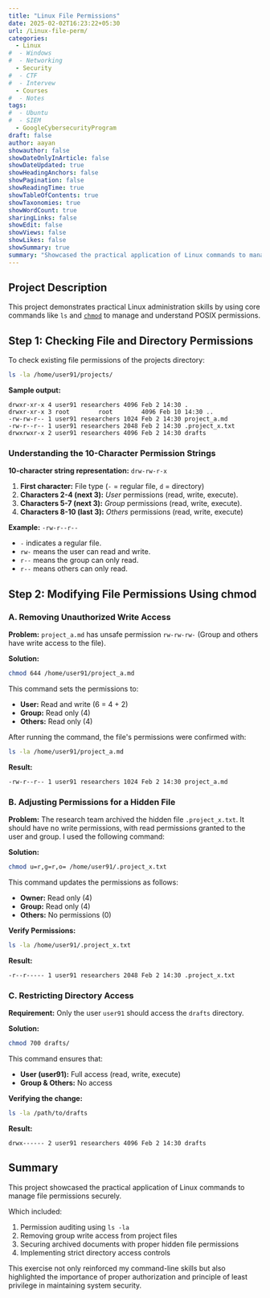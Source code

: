 ```yaml
---
title: "Linux File Permissions"
date: 2025-02-02T16:23:22+05:30
url: /Linux-file-perm/
categories:
  - Linux
#  - Windows
#  - Networking
  - Security
#  - CTF
#  - Intervew
  - Courses
#  - Notes
tags:
#  - Ubuntu
#  - SIEM
  - GoogleCybersecurityProgram 
draft: false
author: aayan
showauthor: false
showDateOnlyInArticle: false
showDateUpdated: true
showHeadingAnchors: false
showPagination: false
showReadingTime: true
showTableOfContents: true
showTaxonomies: true 
showWordCount: true
sharingLinks: false
showEdit: false
showViews: false
showLikes: false
showSummary: true
summary: "Showcased the practical application of Linux commands to manage file permissions securely."
---
```


## Project Description

This project demonstrates practical Linux administration skills by using core commands like `ls` and [`chmod`](https://man7.org/linux/man-pages/man2/chmod.2.html) to manage and understand POSIX permissions.

## Step 1: Checking File and Directory Permissions
To check existing file permissions of the projects directory:

```bash
ls -la /home/user91/projects/
```
**Sample output:**
```
drwxr-xr-x 4 user91 researchers 4096 Feb 2 14:30 .
drwxr-xr-x 3 root        root        4096 Feb 10 14:30 ..
-rw-rw-r-- 1 user91 researchers 1024 Feb 2 14:30 project_a.md
-rw-r--r-- 1 user91 researchers 2048 Feb 2 14:30 .project_x.txt
drwxrwxr-x 2 user91 researchers 4096 Feb 2 14:30 drafts
```

### Understanding the 10-Character Permission Strings

**10-character string representation:** `drw-rw-r-x`

1. **First character:** File type (`-` = regular file, `d` = directory)
2. **Characters 2-4 (next 3):** *User* permissions (read, write, execute).
3. **Characters 5-7 (next 3):** *Group* permissions (read, write, execute).
4. **Characters 8-10 (last 3):** *Others* permissions (read, write, execute)


**Example:** `-rw-r--r--`
- `-` indicates a regular file.
- `rw-` means the user can read and write.
- `r--` means the group can only read.
- `r--` means others can only read.



## Step 2: Modifying File Permissions Using chmod

### A. Removing Unauthorized Write Access

**Problem:** `project_a.md` has unsafe permission `rw-rw-rw-` (Group and others have write access to the file).

**Solution:** 

```bash
chmod 644 /home/user91/project_a.md
```

This command sets the permissions to:
- **User:** Read and write (6 = 4 + 2)
- **Group:** Read only (4)
- **Others:** Read only (4)

After running the command, the file's permissions were confirmed with:

```bash
ls -la /home/user91/project_a.md
```

**Result:**

```
-rw-r--r-- 1 user91 researchers 1024 Feb 2 14:30 project_a.md
```

### B. Adjusting Permissions for a Hidden File
**Problem:** The research team archived the hidden file `.project_x.txt`. It should have no write permissions, with read permissions granted to the user and group. I used the following command:


**Solution:**
```bash
chmod u=r,g=r,o= /home/user91/.project_x.txt
```

This command updates the permissions as follows:
- **Owner:** Read only (4)
- **Group:** Read only (4)
- **Others:** No permissions (0)

**Verify Permissions:**

```bash
ls -la /home/user91/.project_x.txt
```

**Result:**

```
-r--r----- 1 user91 researchers 2048 Feb 2 14:30 .project_x.txt
```

### C. Restricting Directory Access

**Requirement:** Only the user `user91` should access the `drafts` directory.

**Solution:**
```bash
chmod 700 drafts/
```

This command ensures that:
- **User (user91):** Full access (read, write, execute)
- **Group & Others:** No access

**Verifying the change:**

```bash
ls -la /path/to/drafts
```

**Result:**
```
drwx------ 2 user91 researchers 4096 Feb 2 14:30 drafts
```

## Summary
This project showcased the practical application of Linux commands to manage file permissions securely. 

Which included: 
1. Permission auditing using `ls -la`
2. Removing group write access from project files
3. Securing archived documents with proper hidden file permissions
4. Implementing strict directory access controls

This exercise not only reinforced my command-line skills but also highlighted the importance of proper authorization and principle of least privilege in maintaining system security.